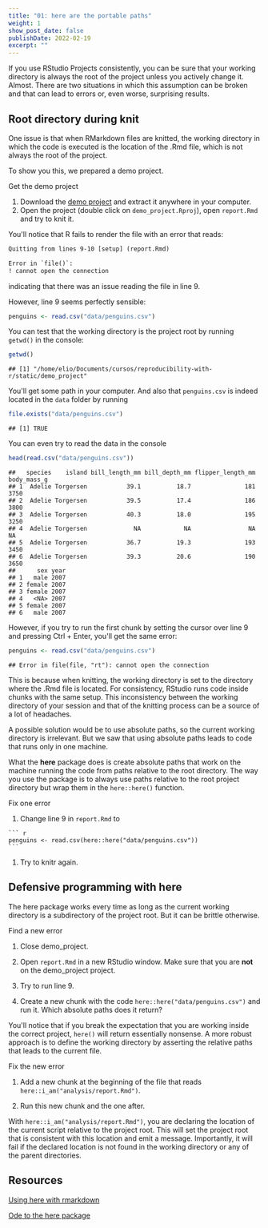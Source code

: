```yaml
---
title: "01: here are the portable paths"
weight: 1
show_post_date: false
publishDate: 2022-02-19
excerpt: ""
---
```


If you use RStudio Projects consistently, you can be sure that your working directory is always the root of the project unless you actively change it.
Almost.
There are two situations in which this assumption can be broken and that can lead to errors or, even worse, surprising results.

## Root directory during knit

One issue is that when RMarkdown files are knitted, the working directory in which the code is executed is the location of the .Rmd file, which is not always the root of the project.

To show you this, we prepared a demo project.

<div class = activity> 

Get the demo project

1.  Download the [demo project](/demo_project.zip) and extract it anywhere in your computer.
1.  Open the project (double click on `demo_project.Rproj`), open `report.Rmd` and try to knit it.
</div>



You'll notice that R fails to render the file with an error that reads:


```default
Quitting from lines 9-10 [setup] (report.Rmd)

Error in `file()`:
! cannot open the connection
```

indicating that there was an issue reading the file in line 9.

However, line 9 seems perfectly sensible:

``` r
penguins <- read.csv("data/penguins.csv")
```

You can test that the working directory is the project root by running `getwd()` in the console:


```r
getwd()
```

```
## [1] "/home/elio/Documents/cursos/reproducibility-with-r/static/demo_project"
```

You'll get some path in your computer.
And also that `penguins.csv` is indeed located in the `data` folder by running


```r
file.exists("data/penguins.csv")
```

```
## [1] TRUE
```

You can even try to read the data in the console


```r
head(read.csv("data/penguins.csv"))
```

```
##   species    island bill_length_mm bill_depth_mm flipper_length_mm body_mass_g
## 1  Adelie Torgersen           39.1          18.7               181        3750
## 2  Adelie Torgersen           39.5          17.4               186        3800
## 3  Adelie Torgersen           40.3          18.0               195        3250
## 4  Adelie Torgersen             NA            NA                NA          NA
## 5  Adelie Torgersen           36.7          19.3               193        3450
## 6  Adelie Torgersen           39.3          20.6               190        3650
##      sex year
## 1   male 2007
## 2 female 2007
## 3 female 2007
## 4   <NA> 2007
## 5 female 2007
## 6   male 2007
```



However, if you try to run the first chunk by setting the cursor over line 9 and pressing Ctrl + Enter, you'll get the same error:


```r
penguins <- read.csv("data/penguins.csv")
```

```
## Error in file(file, "rt"): cannot open the connection
```

This is because when knitting, the working directory is set to the directory where the .Rmd file is located.
For consistency, RStudio runs code inside chunks with the same setup.
This inconsistency between the working directory of your session and that of the knitting process can be a source of a lot of headaches.

A possible solution would be to use absolute paths, so the current working directory is irrelevant.
But we saw that using absolute paths leads to code that runs only in one machine.

What the **here** package does is create absolute paths that work on the machine running the code from paths relative to the root directory.
The way you use the package is to always use paths relative to the root project directory but wrap them in the `here::here()` function.

<div class = activity> 

Fix one error

1.   Change line 9 in `report.Rmd` to

    ``` r
    penguins <- read.csv(here::here("data/penguins.csv"))
    ```

1.  Try to knitr again.
</div>

## Defensive programming with here

The here package works every time as long as the current working directory is a subdirectory of the project root.
But it can be brittle otherwise.

<div class = activity> 

Find a new error

1.  Close demo_project.

1. Open `report.Rmd` in a new RStudio window. Make sure that you are **not** on the demo_project project. 

1.  Try to run line 9.

1. Create a new chunk with the code `here::here("data/penguins.csv")` and run it. Which absolute paths does it return?
</div>

You'll notice that if you break the expectation that you are working inside the correct project, `here()` will return essentially nonsense.
A more robust approach is to define the working directory by asserting the relative paths that leads to the current file.

<div class = activity>  

Fix the new error

1.  Add a new chunk at the beginning of the file that reads `here::i_am("analysis/report.Rmd")`.

1.  Run this new chunk and the one after. 

</div>

With `here::i_am("analysis/report.Rmd")`, you are declaring the location of the current script relative to the project root.
This will set the project root that is consistent with this location and emit a message.
Importantly, it will fail if the declared location is not found in the working directory or any of the parent directories.

## Resources

[Using here with rmarkdown](https://here.r-lib.org/articles/rmarkdown.html)

[Ode to the here package](https://github.com/jennybc/here_here)
